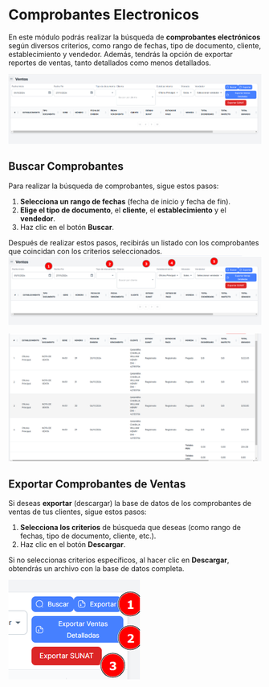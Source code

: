 # Comprobantes Electronicos

En este módulo podrás realizar la búsqueda de **comprobantes electrónicos** según diversos criterios, como rango de fechas, tipo de documento, cliente, establecimiento y vendedor. Además, tendrás la opción de exportar reportes de ventas, tanto detallados como menos detallados.

![ventas_ce](./img3/ventas_ce.png)

## Buscar Comprobantes

Para realizar la búsqueda de comprobantes, sigue estos pasos:

1. **Selecciona un rango de fechas** (fecha de inicio y fecha de fin).
2. **Elige el tipo de documento**, el **cliente**, el **establecimiento** y el **vendedor**.
3. Haz clic en el botón **Buscar**.

Después de realizar estos pasos, recibirás un listado con los comprobantes que coincidan con los criterios seleccionados.
![ventas_ce2](./img3/ventas_ce2.png)

![ventas_ce3](./img3/ventas_ce3.png)

## Exportar Comprobantes de Ventas

Si deseas **exportar** (descargar) la base de datos de los comprobantes de ventas de tus clientes, sigue estos pasos:

1. **Selecciona los criterios** de búsqueda que deseas (como rango de fechas, tipo de documento, cliente, etc.).
2. Haz clic en el botón **Descargar**.

Si no seleccionas criterios específicos, al hacer clic en **Descargar**, obtendrás un archivo con la base de datos completa.

![ventas_ce4](./img3/ventas_ce4.png)
